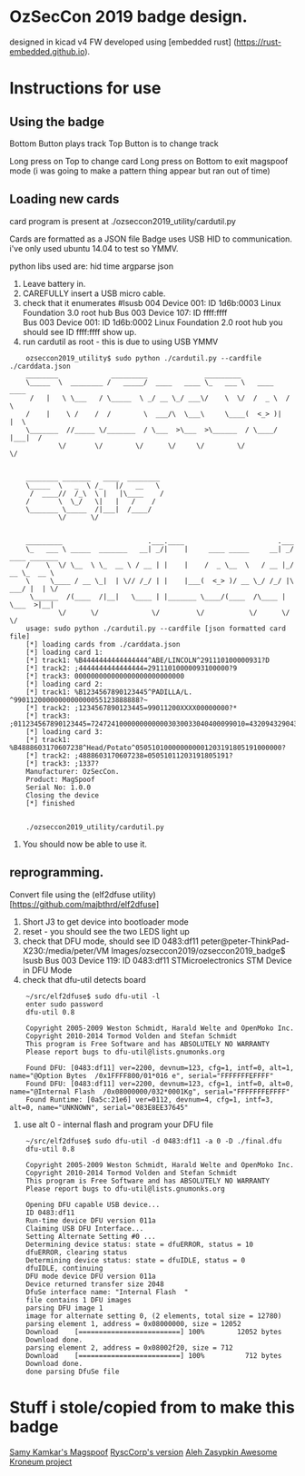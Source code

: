 # OzSecCon 2019 badge design.
designed in kicad v4
FW developed using [embedded rust] (https://rust-embedded.github.io).

# Instructions for use
## Using the badge
Bottom Button plays track
Top Button is to change track

Long press on Top to change card
Long press on Bottom to exit magspoof mode
(i was going to make a pattern thing appear but ran out of time)

## Loading new cards
card program is present at 
    ./ozseccon2019_utility/cardutil.py

Cards are formatted as a JSON file
Badge uses USB HID to communication.
i've only used ubuntu 14.04 to test so YMMV.

python libs used are:
hid
time
argparse
json

1. Leave battery in.
1. CAREFULLY insert a USB micro cable.
1. check that it enumerates
    \#lsusb
    004 Device 001: ID 1d6b:0003 Linux Foundation 3.0 root hub
    Bus 003 Device 107: ID ffff:ffff  
    Bus 003 Device 001: ID 1d6b:0002 Linux Foundation 2.0 root hub
you should see ID ffff:ffff show up.
1. run cardutil as root - this is due to using USB YMMV
```
    ozseccon2019_utility$ sudo python ./cardutil.py --cardfile ./carddata.json 
    ________             _________              _________                   
    \_____  \  ________ /   _____/  ____   ____ \_   ___ \   ____    ____   
     /   |   \ \___   / \_____  \ _/ __ \_/ ___\/    \  \/  /  _ \  /    \  
    /    |    \ /    /  /        \  ___/\  \___\     \____(  <_> )|   |  \ 
    \_______  //_____ \/_______  / \___  >\___  >\______  / \____/ |___|  / 
            \/       \/        \/      \/     \/        \/              \/  
                                                                            
    
    ________ _______   ____  ________  
    \_____  \   _  \ /_   |/   __   \ 
     /  ____//  /_\  \ |   |\____    / 
    /       \  \_/   \|   |   /    /  
    \_______ \_____  /|___|  /____/   
            \/      \/                 
                                       
    
    _________                     .___.____                       .___               
    \_   ___ \ _____  _______   __| _/|    |     ____ _____     __| _/ ____ _______  
    /    \  \/ \__  \ \_  __ \ / __ | |    |    /  _ \__  \   / __ |_/ __ \_  __ \ 
    \     \____ / __ \_|  | \// /_/ | |    |___(  <_> )/ __ \_/ /_/ |\  ___/ |  | \/ 
     \______  /(____  /|__|   \____ | |_______ \____/(____  /\____ | \___  >|__|    
            \/      \/             \/         \/           \/      \/     \/         
    usage: sudo python ./cardutil.py --cardfile [json formatted card file]
    [*] loading cards from ./carddata.json
    [*] loading card 1:
    [*] track1: %B4444444444444444^ABE/LINCOLN^291110100000931?D
    [*] track2: ;4444444444444444=29111010000093100000?9
    [*] track3: 000000000000000000000000000
    [*] loading card 2:
    [*] track1: %B1234567890123445^PADILLA/L.                ^9901120000000000000055123888888?~
    [*] track2: ;1234567890123445=99011200XXXX00000000?*
    [*] track3: ;011234567890123445=72472410000000000003030033040400099010=4320943290432==1=0000000000000000??
    [*] loading card 3:
    [*] track1: %B4888603170607238^Head/Potato^050510100000000001203191805191000000?
    [*] track2: ;4888603170607238=05051011203191805191?
    [*] track3: ;1337?
    Manufacturer: OzSecCon.
    Product: MagSpoof
    Serial No: 1.0.0
    Closing the device
    [*] finished
    
    
    ./ozseccon2019_utility/cardutil.py
```
1. You should now be able to use it.

## reprogramming.
Convert file using the (elf2dfuse utility)[https://github.com/majbthrd/elf2dfuse]

1. Short J3 to get device into bootloader mode
1. reset - you should see the two LEDS light up 
1. check that DFU mode, should see ID 0483:df11
    peter@peter-ThinkPad-X230:/media/peter/VM Images/ozseccon2019/ozseccon2019_badge$ lsusb
    Bus 003 Device 119: ID 0483:df11 STMicroelectronics STM Device in DFU Mode
1. check that dfu-util detects board
```
    ~/src/elf2dfuse$ sudo dfu-util -l
    enter sudo password 
    dfu-util 0.8
    
    Copyright 2005-2009 Weston Schmidt, Harald Welte and OpenMoko Inc.
    Copyright 2010-2014 Tormod Volden and Stefan Schmidt
    This program is Free Software and has ABSOLUTELY NO WARRANTY
    Please report bugs to dfu-util@lists.gnumonks.org
    
    Found DFU: [0483:df11] ver=2200, devnum=123, cfg=1, intf=0, alt=1, name="@Option Bytes  /0x1FFFF800/01*016 e", serial="FFFFFFFEFFFF"
    Found DFU: [0483:df11] ver=2200, devnum=123, cfg=1, intf=0, alt=0, name="@Internal Flash  /0x08000000/032*0001Kg", serial="FFFFFFFEFFFF"
    Found Runtime: [0a5c:21e6] ver=0112, devnum=4, cfg=1, intf=3, alt=0, name="UNKNOWN", serial="083E8EE37645"
```
1. use alt 0 - internal flash and program your DFU file
```
    ~/src/elf2dfuse$ sudo dfu-util -d 0483:df11 -a 0 -D ./final.dfu 
    dfu-util 0.8
    
    Copyright 2005-2009 Weston Schmidt, Harald Welte and OpenMoko Inc.
    Copyright 2010-2014 Tormod Volden and Stefan Schmidt
    This program is Free Software and has ABSOLUTELY NO WARRANTY
    Please report bugs to dfu-util@lists.gnumonks.org
    
    Opening DFU capable USB device...
    ID 0483:df11
    Run-time device DFU version 011a
    Claiming USB DFU Interface...
    Setting Alternate Setting #0 ...
    Determining device status: state = dfuERROR, status = 10
    dfuERROR, clearing status
    Determining device status: state = dfuIDLE, status = 0
    dfuIDLE, continuing
    DFU mode device DFU version 011a
    Device returned transfer size 2048
    DfuSe interface name: "Internal Flash  "
    file contains 1 DFU images
    parsing DFU image 1
    image for alternate setting 0, (2 elements, total size = 12780)
    parsing element 1, address = 0x08000000, size = 12052
    Download    [=========================] 100%        12052 bytes
    Download done.
    parsing element 2, address = 0x08002f20, size = 712
    Download    [=========================] 100%          712 bytes
    Download done.
    done parsing DfuSe file
 ```
 
# Stuff i stole/copied from to make this badge
[Samy Kamkar's Magspoof](http://samy.pl/magspoof/)
[RyscCorp's version](https://github.com/RyscCorp/magspoof_r3)
[Aleh Zasypkin Awesome Kroneum project](https://github.com/azasypkin/kroneum)

